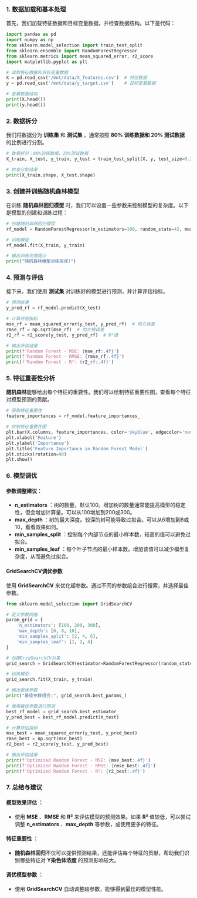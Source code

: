 ### **1. 数据加载和基本处理**

首先，我们加载特征数据和目标变量数据，并检查数据结构。以下是代码：

```python
import pandas as pd
import numpy as np
from sklearn.model_selection import train_test_split
from sklearn.ensemble import RandomForestRegressor
from sklearn.metrics import mean_squared_error, r2_score
import matplotlib.pyplot as plt

# 读取特征数据和目标变量数据
X = pd.read_csv('/mnt/data/X_features.csv')  # 特征数据
y = pd.read_csv('/mnt/data/y_target.csv')    # 目标变量数据

# 查看数据结构
print(X.head())
print(y.head())
```

### **2. 数据拆分**

我们将数据分为 **训练集** 和  **测试集** ，通常按照 **80% 训练数据和 20% 测试数据** 的比例进行分割。

```python
# 数据拆分：80%训练数据，20%测试数据
X_train, X_test, y_train, y_test = train_test_split(X, y, test_size=0.2, random_state=42)

# 检查分割结果
print(X_train.shape, X_test.shape)
```

### **3. 创建并训练随机森林模型**

在训练 **随机森林回归模型** 时，我们可以设置一些参数来控制模型的复杂度。以下是模型的创建和训练过程：

```python
# 创建随机森林回归模型
rf_model = RandomForestRegressor(n_estimators=100, random_state=42, max_depth=6)

# 训练模型
rf_model.fit(X_train, y_train)

# 输出训练完成提示
print("随机森林模型训练完成!")
```

### **4. 预测与评估**

接下来，我们使用 **测试集** 对训练好的模型进行预测，并计算评估指标。

```python
# 预测结果
y_pred_rf = rf_model.predict(X_test)

# 计算评估指标
mse_rf = mean_squared_error(y_test, y_pred_rf)  # 均方误差
rmse_rf = np.sqrt(mse_rf)  # 均方根误差
r2_rf = r2_score(y_test, y_pred_rf)  # R²值

# 输出评估结果
print(f'Random Forest - MSE: {mse_rf:.4f}')
print(f'Random Forest - RMSE: {rmse_rf:.4f}')
print(f'Random Forest - R²: {r2_rf:.4f}')
```

### **5. 特征重要性分析**

**随机森林**能够给出每个特征的重要性。我们可以绘制特征重要性图，查看每个特征对模型预测的贡献。

```python
# 获取特征重要性
feature_importances = rf_model.feature_importances_

# 绘制特征重要性图
plt.bar(X.columns, feature_importances, color='skyblue', edgecolor='navy', alpha=0.7)
plt.xlabel('Feature')
plt.ylabel('Importance')
plt.title('Feature Importance in Random Forest Model')
plt.xticks(rotation=90)
plt.show()
```

### **6. 模型调优**

#### **参数调整建议：**

* **n_estimators** ：树的数量，默认100。增加树的数量通常能提高模型的稳定性，但会增加计算量。可以从100增加到200或300。
* **max_depth** ：树的最大深度。较深的树可能导致过拟合。可以从6增加到8或10，看看效果如何。
* **min_samples_split** ：控制每个内部节点的最小样本数，较高的值可以避免过拟合。
* **min_samples_leaf** ：每个叶子节点的最小样本数。增加该值可以减少模型复杂度，从而避免过拟合。

#### **GridSearchCV调优参数**

使用 **GridSearchCV** 来优化超参数。通过不同的参数组合进行搜索，并选择最佳参数。

```python
from sklearn.model_selection import GridSearchCV

# 定义参数网格
param_grid = {
    'n_estimators': [100, 200, 300],
    'max_depth': [6, 8, 10],
    'min_samples_split': [2, 4, 6],
    'min_samples_leaf': [1, 2, 4]
}

# 创建GridSearchCV对象
grid_search = GridSearchCV(estimator=RandomForestRegressor(random_state=42), param_grid=param_grid, cv=3, verbose=2)

# 训练模型
grid_search.fit(X_train, y_train)

# 输出最佳参数
print("最佳参数组合:", grid_search.best_params_)

# 使用最佳参数进行预测
best_rf_model = grid_search.best_estimator_
y_pred_best = best_rf_model.predict(X_test)

# 计算评估指标
mse_best = mean_squared_error(y_test, y_pred_best)
rmse_best = np.sqrt(mse_best)
r2_best = r2_score(y_test, y_pred_best)

# 输出评估结果
print(f'Optimized Random Forest - MSE: {mse_best:.4f}')
print(f'Optimized Random Forest - RMSE: {rmse_best:.4f}')
print(f'Optimized Random Forest - R²: {r2_best:.4f}')
```

### **7. 总结与建议**

#### **模型效果评估** ：

* 使用  **MSE** 、**RMSE** 和 **R²** 来评估模型的预测效果。如果 **R²** 值较低，可以尝试调整  **n_estimators** 、**max_depth** 等参数，或使用更多的特征。

#### **特征重要性** ：

* **随机森林回归**不仅可以提供预测结果，还能评估每个特征的贡献，帮助我们识别哪些特征对 **Y染色体浓度** 的预测影响较大。

#### **调优模型参数** ：

* 使用 **GridSearchCV** 自动调整超参数，能够得到最佳的模型性能。
